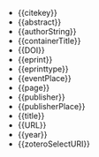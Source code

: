 * {{citekey}}
* {{abstract}}
* {{authorString}}
* {{containerTitle}}
* {{DOI}}
* {{eprint}}
* {{eprinttype}}
* {{eventPlace}}
* {{page}}
* {{publisher}}
* {{publisherPlace}}
* {{title}}
* {{URL}}
* {{year}}
* {{zoteroSelectURI}}